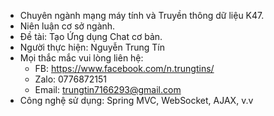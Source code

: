 - Chuyên ngành mạng máy tính và Truyền thông dữ liệu K47.
- Niên luận cơ sở ngành.
- Đề tài: Tạo Ứng dụng Chat cơ bản.
- Người thực hiện: Nguyễn Trung Tín
- Mọi thắc mắc vui lòng liên hệ: 
  + FB: https://www.facebook.com/n.trungtins/
  + Zalo: 0776872151
  + Email: trungtin7166293@gmail.com
- Công nghệ sử dụng: Spring MVC, WebSocket, AJAX, v.v
